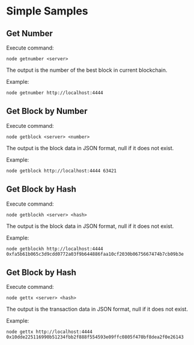 # Simple Samples

## Get Number

Execute command:

```
node getnumber <server>
```

The output is the number of the best block in current blockchain.

Example:

```
node getnumber http://localhost:4444
```

## Get Block by Number

Execute command:

```
node getblock <server> <number>
```

The output is the block data in JSON format, null if it does not exist.

Example:

```
node getblock http://localhost:4444 63421
```

## Get Block by Hash

Execute command:

```
node getblockh <server> <hash>
```

The output is the block data in JSON format, null if it does not exist.

Example:

```
node getblockh http://localhost:4444 0xfa5b61b065c3d9cdd0772a03f9b644886faa10cf2030b0675667474b7cb09b3e
```

## Get Block by Hash

Execute command:

```
node gettx <server> <hash>
```

The output is the transaction data in JSON format, null if it does not exist.

Example:

```
node gettx http://localhost:4444 0x10dde225116990b51234fbb2f888f554593e09ffc0805f470bf8dea2f0e26143
```

